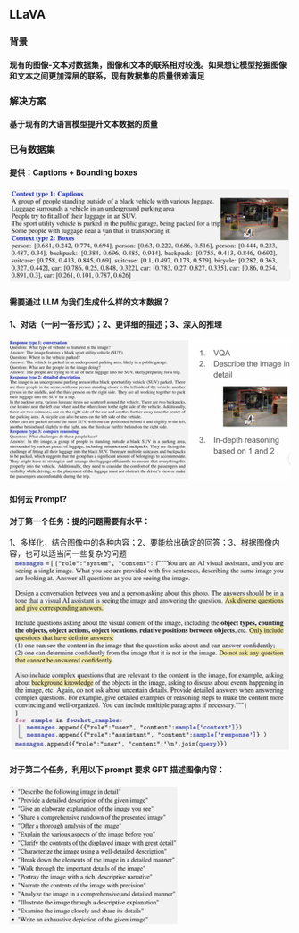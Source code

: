 ## LLaVA
### 背景
#### 现有的图像-文本对数据集，图像和文本的联系相对较浅。如果想让模型挖掘图像和文本之间更加深层的联系，现有数据集的质量很难满足
### 解决方案
#### 基于现有的大语言模型提升文本数据的质量
### 已有数据集
#### 提供：Captions + Bounding boxes
![img.png](Image/coco_dataset.png)
#### 需要通过 LLM 为我们生成什么样的文本数据？
#### 1、对话（一问一答形式）；2、更详细的描述；3、深入的推理
![img.png](Image/collected_text_data.png)
#### 如何去 Prompt?
#### 对于第一个任务：提的问题需要有水平：
1、多样化，结合图像中的各种内容；2、要能给出确定的回答；3、根据图像内容，也可以适当问一些复杂的问题
![img.png](Image/prompt_task1.png)
#### 对于第二个任务，利用以下 prompt 要求 GPT 描述图像内容：
<img src="Image/prompt_task2.png" width="60%"><br>
